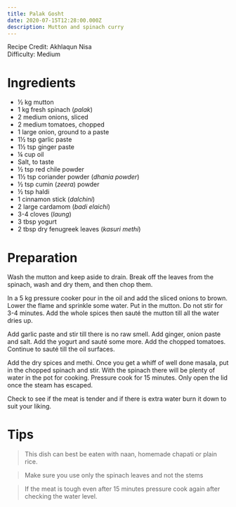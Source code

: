 ```yaml
---
title: Palak Gosht
date: 2020-07-15T12:28:00.000Z
description: Mutton and spinach curry
---
```

Recipe Credit: Akhlaqun Nisa  
Difficulty: Medium  

# Ingredients
- ½ kg mutton
- 1 kg fresh spinach (_palak_)
- 2 medium onions, sliced
- 2 medium tomatoes, chopped
- 1 large onion, ground to a paste
- 1½ tsp garlic paste
- 1½ tsp ginger paste
- ¼ cup oil
- Salt, to taste
- ½ tsp red chile powder
- 1½ tsp coriander powder (_dhania powder_)
- ½ tsp cumin (_zeera_) powder
- ½ tsp haldi
- 1 cinnamon stick (_dalchini_)
- 2 large cardamom (_badi elaichi_)
- 3-4 cloves (_laung_)
- 3 tbsp yogurt
- 2 tbsp dry fenugreek leaves (_kasuri methi_)

# Preparation

Wash the mutton and keep aside to drain. Break off the leaves from the spinach, wash and dry them, and then chop them.

In a 5 kg pressure cooker pour in the oil and add the sliced onions to brown. Lower the flame and sprinkle some water. Put in the mutton. Do not stir for 3-4 minutes. Add the whole spices then sauté the mutton till all the water dries up. 

Add garlic paste and stir till there is no raw smell. Add ginger, onion paste and salt. Add the yogurt and sauté some more. Add the chopped tomatoes. Continue to sauté till the oil surfaces.

Add the dry spices and methi. Once you get a whiff of well done masala, put in the chopped spinach and stir. With the spinach there will be plenty of water in the pot for cooking. Pressure cook for 15 minutes. Only open the lid once the steam has escaped.

Check to see if the meat is tender and if there is extra water burn it down to suit your liking.

# Tips
> This dish can best be eaten with naan, homemade chapati or plain rice.

> Make sure you use only the spinach leaves and not the stems

> If the meat is tough even after 15 minutes pressure cook again after checking the water level.
